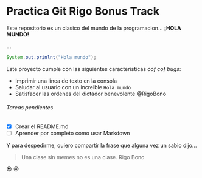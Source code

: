 # Practica Git Rigo Bonus Track

Este repositorio es un clasico del mundo de la programacion... **¡HOLA MUNDO!**

...


```java
System.out.prinlnt("Hola mundo");
```

Este proyecto cumple con las siguientes caracteristicas *cof cof bugs*:

- Imprimir una linea de texto en la consola
- Saludar al usuario con un increible `Hola mundo`
- Satisfacer las ordenes del dictador benevolente @RigoBono


###### Tareas pendientes
- [X] Crear el README.md
- [ ] Aprender por completo como usar Markdown

Y para despedirme, quiero compartir la frase que alguna vez un sabio dijo...

> Una clase sin memes no es una clase.
> Rigo Bono

 :sunglasses:  :stuck_out_tongue_winking_eye:
